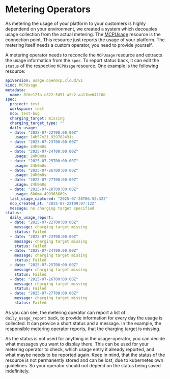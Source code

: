 # Metering Operators

As metering the usage of your platform to your customers is highly dependend on your environment, we created a system which decouples usage collection from the actual metering. The [MCPUsage](mcpusage.md) resource is the connection point.
This resource just reports the usage of your platform. The metering itself needs a custom operator, you need to provide yourself.

A metering operator needs to reconcile the `MCPUsage` resource and extracts the usage information from the `spec`. To report status back, it can edit the `status` of the respective `MCPUsage` resource.
One example is the following resource:

```yaml
apiVersion: usage.openmcp.cloud/v1
kind: MCPUsage
metadata:
  name: 0fde12fa-c822-5d51-a2c2-aa11be641f0d
spec:
  project: test
  workspace: test
  mcp: test-bug
  charging_target: missing
  charging_target_type: ""
  daily_usage:
  - date: "2025-07-22T00:00:00Z"
    usage: 14h57m21.929782431s
  - date: "2025-07-23T00:00:00Z"
    usage: 24h0m0s
  - date: "2025-07-24T00:00:00Z"
    usage: 24h0m0s
  - date: "2025-07-25T00:00:00Z"
    usage: 24h0m0s
  - date: "2025-07-26T00:00:00Z"
    usage: 24h0m0s
  - date: "2025-07-27T00:00:00Z"
    usage: 24h0m0s
  - date: "2025-07-28T00:00:00Z"
    usage: 6h0m4.499363869s
  last_usage_captured: "2025-07-28T06:52:32Z"
  mcp_created_at: "2025-07-22T09:07:12Z"
  message: no charging target specified
status:
  daily_usage_report:
  - date: "2025-07-22T00:00:00Z"
    message: charging target missing
    status: Failed
  - date: "2025-07-23T00:00:00Z"
    message: charging target missing
    status: Failed
  - date: "2025-07-24T00:00:00Z"
    message: charging target missing
    status: Failed
  - date: "2025-07-25T00:00:00Z"
    message: charging target missing
    status: Failed
  - date: "2025-07-26T00:00:00Z"
    message: charging target missing
    status: Failed
  - date: "2025-07-27T00:00:00Z"
    message: charging target missing
    status: Failed
```

As you can see, the metering operator can report a list of `daily_usage_report` back, to provide information for every day the usage is collected.
It can provice a short status and a message. In the example, the responsible metering operator reports, that the charging target is missing.

As the status is not used for anything in the usage-operator, you can decide what messages you want to display there. This can be used for your metering operator to check, which usage entry it already reported, and what maybe needs to be reported again. Keep in mind, that the status of the resource is not permanently stored and can be lost, due to kubernetes own guidelines. So your operator should not depend on the status being saved indefinitely.
